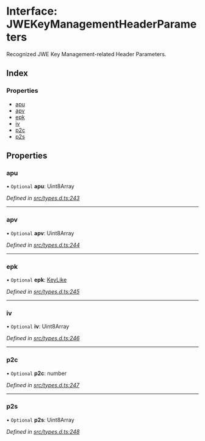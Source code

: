 # Interface: JWEKeyManagementHeaderParameters

Recognized JWE Key Management-related Header Parameters.

## Index

### Properties

* [apu](_types_d_.jwekeymanagementheaderparameters.md#apu)
* [apv](_types_d_.jwekeymanagementheaderparameters.md#apv)
* [epk](_types_d_.jwekeymanagementheaderparameters.md#epk)
* [iv](_types_d_.jwekeymanagementheaderparameters.md#iv)
* [p2c](_types_d_.jwekeymanagementheaderparameters.md#p2c)
* [p2s](_types_d_.jwekeymanagementheaderparameters.md#p2s)

## Properties

### apu

• `Optional` **apu**: Uint8Array

*Defined in [src/types.d.ts:243](https://github.com/panva/jose/blob/v3.5.3/src/types.d.ts#L243)*

___

### apv

• `Optional` **apv**: Uint8Array

*Defined in [src/types.d.ts:244](https://github.com/panva/jose/blob/v3.5.3/src/types.d.ts#L244)*

___

### epk

• `Optional` **epk**: [KeyLike](../types/_types_d_.keylike.md)

*Defined in [src/types.d.ts:245](https://github.com/panva/jose/blob/v3.5.3/src/types.d.ts#L245)*

___

### iv

• `Optional` **iv**: Uint8Array

*Defined in [src/types.d.ts:246](https://github.com/panva/jose/blob/v3.5.3/src/types.d.ts#L246)*

___

### p2c

• `Optional` **p2c**: number

*Defined in [src/types.d.ts:247](https://github.com/panva/jose/blob/v3.5.3/src/types.d.ts#L247)*

___

### p2s

• `Optional` **p2s**: Uint8Array

*Defined in [src/types.d.ts:248](https://github.com/panva/jose/blob/v3.5.3/src/types.d.ts#L248)*
